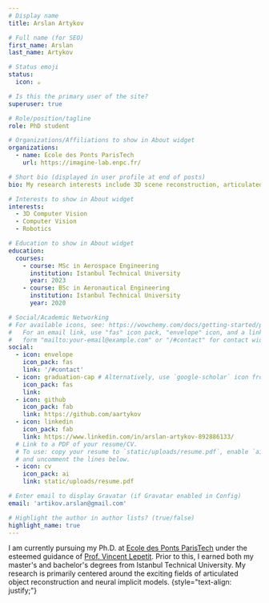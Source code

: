 ```yaml
---
# Display name
title: Arslan Artykov

# Full name (for SEO)
first_name: Arslan
last_name: Artykov

# Status emoji
status:
  icon: ☕️

# Is this the primary user of the site?
superuser: true

# Role/position/tagline
role: PhD student 

# Organizations/Affiliations to show in About widget
organizations:
  - name: Ecole des Ponts ParisTech
    url: https://imagine-lab.enpc.fr/

# Short bio (displayed in user profile at end of posts)
bio: My research interests include 3D scene reconstruction, articulated objects reconstruction.

# Interests to show in About widget
interests:
  - 3D Computer Vision
  - Computer Vision
  - Robotics

# Education to show in About widget
education:
  courses:
    - course: MSc in Aerospace Engineering
      institution: Istanbul Technical University
      year: 2023
    - course: BSc in Aeronautical Engineering
      institution: Istanbul Technical University
      year: 2020

# Social/Academic Networking
# For available icons, see: https://wowchemy.com/docs/getting-started/page-builder/#icons
#   For an email link, use "fas" icon pack, "envelope" icon, and a link in the
#   form "mailto:your-email@example.com" or "/#contact" for contact widget.
social:
  - icon: envelope
    icon_pack: fas
    link: '/#contact'
  - icon: graduation-cap # Alternatively, use `google-scholar` icon from `ai` icon pack
    icon_pack: fas
    link: 
  - icon: github
    icon_pack: fab
    link: https://github.com/aartykov
  - icon: linkedin
    icon_pack: fab
    link: https://www.linkedin.com/in/arslan-artykov-892886133/
  # Link to a PDF of your resume/CV.
  # To use: copy your resume to `static/uploads/resume.pdf`, enable `ai` icons in `params.yaml`,
  # and uncomment the lines below.
  - icon: cv
    icon_pack: ai
    link: static/uploads/resume.pdf

# Enter email to display Gravatar (if Gravatar enabled in Config)
email: 'artikov.arslan@gmail.com'

# Highlight the author in author lists? (true/false)
highlight_name: true
---
```


I am currently pursuing my Ph.D. at [Ecole des Ponts ParisTech](https://imagine-lab.enpc.fr/) under the esteemed guidance of [Prof. Vincent Lepetit](https://vincentlepetit.github.io/). Prior to this, I earned both my master's and bachelor's degrees from Istanbul Technical University. My research is primarily centered around the exciting fields of articulated object reconstruction and neural implicit models.
{style="text-align: justify;"}
